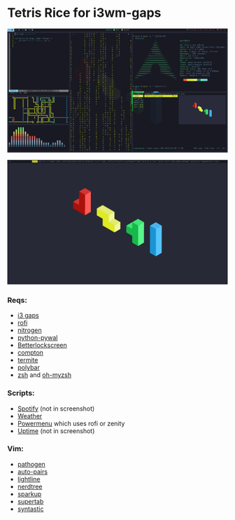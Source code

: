 # Tetris Rice for i3wm-gaps

![Screenshot](screenshot.png)

![Screenshot 2](screenshot_2.png)

### Reqs:
* [i3 gaps](https://github.com/Airblader/i3)
* [rofi](https://github.com/DaveDavenport/rofi)
* [nitrogen](https://wiki.archlinux.org/index.php/nitrogen)
* [python-pywal](https://github.com/dylanaraps/pywal)
* [Betterlockscreen](https://github.com/pavanjadhaw/betterlockscreen)
* [compton](https://wiki.archlinux.org/index.php/Compton)
* [termite](https://github.com/thestinger/termite)
* [polybar](https://github.com/jaagr/polybar)
* [zsh](https://wiki.archlinux.org/index.php/zsh) and [oh-myzsh](http://ohmyz.sh)


### Scripts:
* [Spotify](https://github.com/firatakandere/i3blocks-spotify) (not in screenshot)
* [Weather](https://github.com/icemodding/i3/tree/master/scripts)
* [Powermenu](https://github.com/vivien/i3blocks-contrib/tree/master/shutdown_menu)
which uses rofi or zenity
* [Uptime](https://github.com/mohabaks/dotfiles/blob/master/config/polybar/.config/polybar/uptime) (not in screenshot)

### Vim:
* [pathogen](https://github.com/tpope/vim-pathogen)
* [auto-pairs](https://github.com/jiangmiao/auto-pairs)
* [lightline](https://github.com/itchyny/lightline.vim)
* [nerdtree](https://github.com/scrooloose/nerdtree)
* [sparkup](https://github.com/rstacruz/sparkup)
* [supertab](https://github.com/ervandew/supertab)
* [syntastic](https://github.com/vim-syntastic/syntastic)
